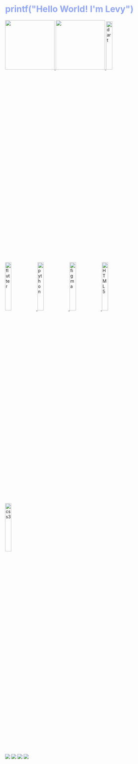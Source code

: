 <h1 style="color:#7C95F1D6;">printf("Hello World! I'm Levy")</h1>

<table>
  <a href="https://github.com/LevyAbreu">
  <img height="160em" src="https://github-readme-stats.vercel.app/api?username=LevyAbreu&show_icons=true&theme=tokyonight&include_all_commits=true&count_private=true"/>
  <img height="160em" src="https://github-readme-stats.vercel.app/api/top-langs/?username=LevyAbreu&layout=compact&langs_count=6&theme=tokyonight"/>
  <img src="https://img.icons8.com/color/2x/dart.png" width="20%" alt="dart">
  <img src="https://img.icons8.com/color/2x/flutter.png" width="20%" alt="flutter">
  <img src="https://img.icons8.com/color/2x/python.png" width="20%" alt="python">
  <img src="https://img.icons8.com/color/2x/figma.png" width="20%" alt="figma">
  <img src="https://img.icons8.com/color/2x/html-5.png" width="20%" alt="HTML5">
  <img src="https://img.icons8.com/color/2x/css3.png" width="20%" alt="css3">
</table>

<div> 
  <a href="https://github.com/LevyAbreu" target="_blank"><img src="https://img.shields.io/badge/Levy_Abreu%20-%20white?style=for-the-badge&logo=github&logoColor=white&labelColor=black&color=white"></a> 
  <a href="https://www.linkedin.com/in/victor-levy-abreu-276b31275/" 
  target="_blank"><img src="https://img.shields.io/badge/Levy_Abreu%20-%20%233855f6?style=for-the-badge&logo=linkedin&logoColor=%233855f6&labelColor=black" target="_blank"></a>
  <a href="https://www.instagram.com/vyxzz_/" target="_blank"><img src="https://img.shields.io/badge/VyXZZ__%20-%20%23f63838?style=for-the-badge&logo=instagram&labelColor=black" target="_blank"></a> 
  <a href="https://discord.gg/pMvbnY4j" target="_blank"><img src="https://img.shields.io/badge/Lev's_Lobby%20-%20%23bb38f6?style=for-the-badge&logo=discord&logoColor=%23bb38f6&labelColor=black"></a> 
</div>

